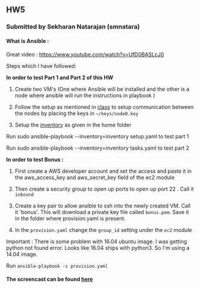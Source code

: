 ## HW5
### Submitted by Sekharan Natarajan (smnatara)

#### What is Ansible :
Great video : https://www.youtube.com/watch?v=UfD0BASLcJ0


Steps which I have followed:

**In order to test Part 1 and Part 2 of this HW**

1. Create two VM's (One where Ansible will be installed and the other is a node where ansible will run the instructions in playbook )

2. Follow the setup as mentioned in [class](https://github.com/CSC-510/Course/blob/master/Materials/CM.md) to setup communication between the nodes by placing the keys in `~/keys/node0.key`

3. Setup the [inventory](./inventory) as given in the home folder

Run sudo ansible-playbook --inventory=inventory setup.yaml
to test part 1

Run sudo ansible-playbook --inventory=inventory tasks.yaml
to test part 2


**In order to test Bonus :**

1. First create a AWS developer account and set the access and paste it in the aws_access_key and aws_secret_key field of the ec2 module

2. Then create a security group to open up ports to open up port 22 . Call it `inbound`

3. Create a key pair to allow ansible to ssh into the newly created VM. Call it 'bonus'. This will download a private key file called `bonus.pem`. Save it in the folder where provision.yaml is present.

4. In the `provision.yaml` change the `group_id` setting under the `ec2` module

Important : There is some problem with 16.04 ubuntu image. I was getting python not found error. Looks like 16.04 ships with python3. So I'm using a 14.04 image.

Run `ansible-playbook -s provision.yaml`

#### The screencast can be found [here](tiny.cc/hw5cmse)






